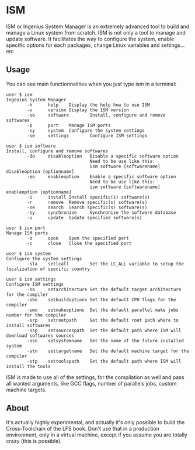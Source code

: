 # ISM

ISM or Ingenius System Manager is an extremely advanced tool to build and manage a Linux system from scratch.
ISM is not only a tool to manage and update software. It facilitates the way to configure the system,
enable specific options for each packages, change Linux variables and settings... etc

## Usage

You can see main functionnalities when you just type ism in a terminal:
```
user $ ism
Ingenius System Manager
        -h      help    Display the help how to use ISM
        -v      version Display the ISM version
        -so     software        Install, configure and remove softwares
        -p      port    Manage ISM ports
        -sy     system  Configure the system settings
        -se     settings        Configure ISM settings
```

```
user $ ism software
Install, configure and remove softwares
        -do     disableoption   Disable a specific software option
                                Need to be use like this:
                                ism software [softwarename] disableoption [optionname]
        -eo     enableoption    Enable a specific software option
                                Need to be use like this:
                                ism software [softwarename] enableoption [optionname]
        -i      install Install specific(s) software(s)
        -r      remove  Remove specific(s) software(s)
        -se     search  Search specific(s) software(s)
        -sy     synchronize     Synchronize the software database
        -u      update  Update specified software(s)
```

```
user $ ism port
Manage ISM ports
        -o      open    Open the specified port
        -c      close   Close the specified port
```

```
user $ ism system
Configure the system settings
        -sla    setlcall        Set the LC_ALL variable to setup the localization of specific country
```

```
user $ ism settings
Configure ISM settings
        -sa     setarchitecture Set the default target architecture for the compiler
        -sbo    setbuildoptions Set the default CPU flags for the compiler
        -smo    setmakeoptions  Set the default parallel make jobs number for the compiler
        -srp    setrootpath     Set the default root path where to install softwares
        -ssp    setsourcespath  Set the default path where ISM will download softwares sources
        -ssn    setsystemname   Set the name of the future installed system
        -stn    settargetname   Set the default machine target for the compiler
        -stp    settoolspath    Set the default path where ISM will install the tools
```

ISM is made to use all of the settings, for the compilation as well and pass all wanted arguments,
like GCC flags, number of parallels jobs, custom machine targets.

## About
It's actually highly experimental, and actually it's only possible to build the Cross-Toolchain of the LFS book.
Don't use that in a production environment, only in a virtual machine, except if you assume you are totally crazy (this is possible).

